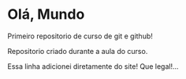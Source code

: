 # Olá, Mundo
 Primeiro repositorio de curso de git e github!

 Repositorio criado durante a aula do curso.

Essa linha adicionei diretamente do site! Que legal!...
